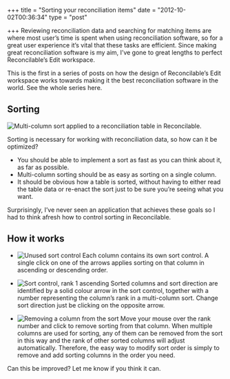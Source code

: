 +++
title = "Sorting your reconciliation items"
date = "2012-10-02T00:36:34"
type = "post"

+++
Reviewing reconciliation data and searching for matching items are where most user’s time is spent when using reconciliation software, so for a great user experience it’s vital that these tasks are efficient. Since making great reconciliation software is my aim, I’ve gone to great lengths to perfect Reconcilable’s Edit workspace.

This is the first in a series of posts on how the design of Reconcilable’s Edit workspace works towards making it the best reconciliation software in the world. See the whole series here.

## Sorting

![Multi-column sort applied to a reconciliation table in Reconcilable.](/img/sorting-multi1.png)

Sorting is necessary for working with reconciliation data, so how can it be optimized?

- You should be able to implement a sort as fast as you can think about it, as far as possible.
- Multi-column sorting should be as easy as sorting on a single column.
- It should be obvious how a table is sorted, without having to either read the table data or re-enact the sort just to be sure you’re seeing what you want.

Surprisingly, I’ve never seen an application that achieves these goals so I had to think afresh how to control sorting in Reconcilable.

## How it works

- ![Unused sort control](/img/single-sort-unused.png) Each column contains its own sort control. A single click on one of the arrows applies sorting on that column in ascending or descending order.

- ![Sort control, rank 1 ascending](/img/single-sort-ascending.png) Sorted columns and sort direction are identified by a solid colour arrow in the sort control, together with a number representing the column’s rank in a multi-column sort. Change sort direction just be clicking on the opposite arrow.

- ![Removing a column from the sort](/img/single-sort-delete.png) Move your mouse over the rank number and click to remove sorting from that column. When multiple columns are used for sorting, any of them can be removed from the sort in this way and the rank of other sorted columns will adjust automatically. Therefore, the easy way to modify sort order is simply to remove and add sorting columns in the order you need.

Can this be improved? Let me know if you think it can.
